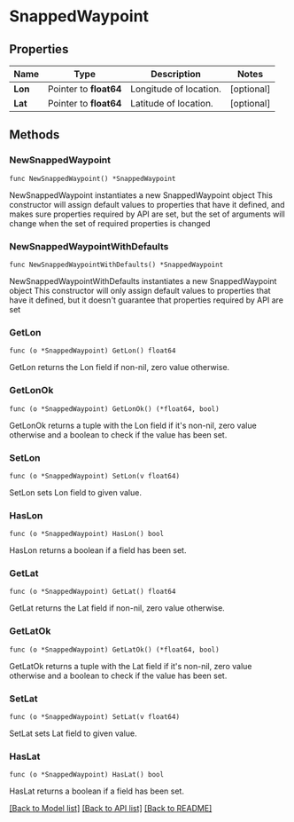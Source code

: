 # SnappedWaypoint

## Properties

Name | Type | Description | Notes
------------ | ------------- | ------------- | -------------
**Lon** | Pointer to **float64** | Longitude of location. | [optional] 
**Lat** | Pointer to **float64** | Latitude of location. | [optional] 

## Methods

### NewSnappedWaypoint

`func NewSnappedWaypoint() *SnappedWaypoint`

NewSnappedWaypoint instantiates a new SnappedWaypoint object
This constructor will assign default values to properties that have it defined,
and makes sure properties required by API are set, but the set of arguments
will change when the set of required properties is changed

### NewSnappedWaypointWithDefaults

`func NewSnappedWaypointWithDefaults() *SnappedWaypoint`

NewSnappedWaypointWithDefaults instantiates a new SnappedWaypoint object
This constructor will only assign default values to properties that have it defined,
but it doesn't guarantee that properties required by API are set

### GetLon

`func (o *SnappedWaypoint) GetLon() float64`

GetLon returns the Lon field if non-nil, zero value otherwise.

### GetLonOk

`func (o *SnappedWaypoint) GetLonOk() (*float64, bool)`

GetLonOk returns a tuple with the Lon field if it's non-nil, zero value otherwise
and a boolean to check if the value has been set.

### SetLon

`func (o *SnappedWaypoint) SetLon(v float64)`

SetLon sets Lon field to given value.

### HasLon

`func (o *SnappedWaypoint) HasLon() bool`

HasLon returns a boolean if a field has been set.

### GetLat

`func (o *SnappedWaypoint) GetLat() float64`

GetLat returns the Lat field if non-nil, zero value otherwise.

### GetLatOk

`func (o *SnappedWaypoint) GetLatOk() (*float64, bool)`

GetLatOk returns a tuple with the Lat field if it's non-nil, zero value otherwise
and a boolean to check if the value has been set.

### SetLat

`func (o *SnappedWaypoint) SetLat(v float64)`

SetLat sets Lat field to given value.

### HasLat

`func (o *SnappedWaypoint) HasLat() bool`

HasLat returns a boolean if a field has been set.


[[Back to Model list]](../README.md#documentation-for-models) [[Back to API list]](../README.md#documentation-for-api-endpoints) [[Back to README]](../README.md)


